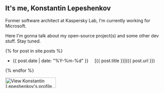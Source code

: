 <head>
    <title>scale-tone's blog</title>
</head>

## It's me, Konstantin Lepeshenkov

Former software architect at Kaspersky Lab, I'm currently working for Microsoft.

Here I'm gonna talk about my open-source project(s) and some other dev stuff. Stay tuned.

{% for post in site.posts %}

   - {{ post.date | date: "%Y-%m-%d" }} &nbsp;&nbsp;&nbsp; [{{ post.title }}]({{ post.url }})

{% endfor %}


<a href="https://www.linkedin.com/in/lepeshenkov">
   <img src="https://static.licdn.com/scds/common/u/img/webpromo/btn_myprofile_160x33.png" width="160" height="33" border="0" alt="View Konstantin Lepeshenkov's profile on LinkedIn">
</a>
